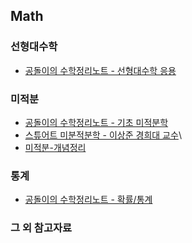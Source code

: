 ## Math

### 선형대수학
- [공돌이의 수학정리노트 - 선형대수학 응용](https://angeloyeo.github.io/2019/07/27/PCA.html)

### 미적분
- [공돌이의 수학정리노트 - 기초 미적분학](https://angeloyeo.github.io/2019/09/02/Taylor_Series.html)
- [스튜어트 미분적분학 - 이상준 경희대 교수](https://www.youtube.com/watch?v=vyx3gvPOS7M&list=PLaqQvlCBe8vJfW3HqjCGQvj5Rcz_wLivt)\
- [미적분-개념정리](https://youtube.com/playlist?list=PLXJ3W1lEGK8ULz2WP-Zd732UivspNwmRr)

### 통계
- [공돌이의 수학정리노트 - 확률/통계](https://angeloyeo.github.io/2021/04/23/binomial_distribution.html)

### 그 외 참고자료
